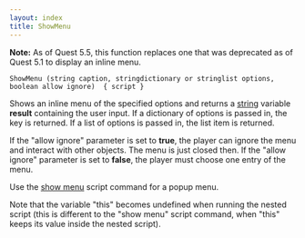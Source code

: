 ```yaml
---
layout: index
title: ShowMenu
---
```


**Note:** As of Quest 5.5, this function replaces one that was deprecated as of Quest 5.1 to display an inline menu.

    ShowMenu (string caption, stringdictionary or stringlist options, boolean allow ignore)  { script } 

Shows an inline menu of the specified options and returns a [string](../types/string.html) variable **result** containing the user input. If a dictionary of options is passed in, the key is returned. If a list of options is passed in, the list item is returned.

If the "allow ignore" parameter is set to **true**, the player can ignore the menu and interact with other objects. The menu is just closed then. If the "allow ignore" parameter is set to **false**, the player must choose one entry of the menu.

Use the [show menu](../scripts/show_menu.html) script command for a popup menu.

Note that the variable "this" becomes undefined when running the nested script (this is different to the "show menu" script command, when "this" keeps its value inside the nested script).

